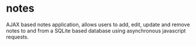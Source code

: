 # notes
AJAX based notes application, allows users to add, edit, update and remove notes to and from a SQLite based database using asynchronous javascript requests.
